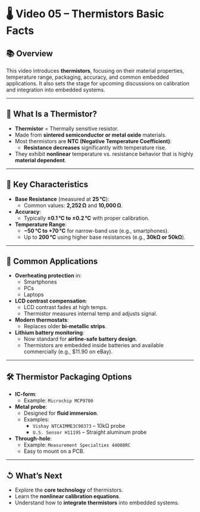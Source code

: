# 🌡️ Video 05 – Thermistors Basic Facts

## 📚 Overview

This video introduces **thermistors**, focusing on their material properties, temperature range, packaging, accuracy, and common embedded applications. It also sets the stage for upcoming discussions on calibration and integration into embedded systems.

---

## 🧪 What Is a Thermistor?

- **Thermistor** = Thermally sensitive resistor.
- Made from **sintered semiconductor or metal oxide** materials.
- Most thermistors are **NTC (Negative Temperature Coefficient)**:
  - **Resistance decreases** significantly with temperature rise.
- They exhibit **nonlinear** temperature vs. resistance behavior that is highly **material dependent**.

---

## 🔢 Key Characteristics

- **Base Resistance** (measured at **25 °C**):
  - Common values: **2,252 Ω** and **10,000 Ω**.
- **Accuracy**:
  - Typically **±0.1 °C to ±0.2 °C** with proper calibration.
- **Temperature Range**:
  - **−50 °C to +70 °C** for narrow-band use (e.g., smartphones).
  - Up to **200 °C** using higher base resistances (e.g., **30kΩ or 50kΩ**).

---

## 🧰 Common Applications

- **Overheating protection** in:
  - Smartphones
  - PCs
  - Laptops
- **LCD contrast compensation**:
  - LCD contrast fades at high temps.
  - Thermistor measures internal temp and adjusts signal.
- **Modern thermostats**:
  - Replaces older **bi-metallic strips**.
- **Lithium battery monitoring**:
  - Now standard for **airline-safe battery design**.
  - Thermistors are embedded inside batteries and available commercially (e.g., $11.90 on eBay).

---

## 🛠️ Thermistor Packaging Options

- **IC-form**:  
  - Example: `Microchip MCP9700`
- **Metal probe**:  
  - Designed for **fluid immersion**.
  - Examples:
    - `Vishay NTCAIMME3C90373` – 10kΩ probe
    - `U.S. Sensor H11195` – Straight aluminum probe
- **Through-hole**:  
  - Example: `Measurement Specialties 44008RC`
  - Easy to mount on a PCB.

---

## ↺ What’s Next

- Explore the **core technology** of thermistors.
- Learn the **nonlinear calibration equations**.
- Understand how to **integrate thermistors** into embedded systems.

